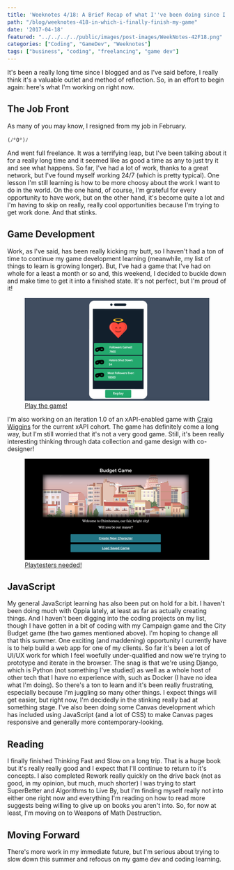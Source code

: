 ```yaml
---
title: 'Weeknotes 4/18: A Brief Recap of what I''ve been doing since I blew up my life'
path: "/blog/weeknotes-418-in-which-i-finally-finish-my-game"
date: '2017-04-18'
featured: "../../../../public/images/post-images/WeekNotes-42F18.png"
categories: ["Coding", "GameDev", "Weeknotes"]
tags: ["business", "coding", "freelancing", "game dev"]
---
```


It's been a really long time since I blogged and as I've said before, I really think it's a valuable outlet and method of reflection. So, in an effort to begin again: here's what I'm working on right now.

## The Job Front

As many of you may know, I resigned from my job in February.

```
(ﾉ°O°)ﾉ
```

And went full freelance. It was a terrifying leap, but I've been talking about it for a really long time and it seemed like as good a time as any to just try it and see what happens. So far, I've had a lot of work, thanks to a great network, but I've found myself working 24/7 (which is pretty typical). One lesson I'm still learning is how to be more choosy about the work I want to do in the world. On the one hand, of course, I'm grateful for every opportunity to have work, but on the other hand, it's become quite a lot and I'm having to skip on really, really cool opportunities because I'm trying to get work done. And that stinks.

## Game Development

Work, as I've said, has been really kicking my butt, so I haven't had a ton of time to continue my game development learning (meanwhile, my list of things to learn is growing longer). But, I've had a game that I've had on whole for a least a month or so and, this weekend, I decided to buckle down and make time to get it into a finished state. It's not perfect, but I'm proud of it!
<figure>
  <a href="https://anthkris.itch.io/Campaign" target="blank">
    <img src="../../../../public/images/post-images/Screen-Shot-2017-04-16-at-3.46.47-PM.png" alt="game screenshot" />
    <figcaption>Play the game!</figcaption>
  </a>
</figure>

I'm also working on an iteration 1.0 of an xAPI-enabled game with [Craig Wiggins](https://twitter.com/oxala75) for the current xAPI cohort. The game has definitely come a long way, but I'm still worried that it's not a very good game. Still, it's been really interesting thinking through data collection and game design with co-designer!

<figure>
  <a href="http://www.knanthony.com/showcase/budget-game/BudgetStory2.html" target="blank">
    <img src="../../../../public/images/post-images/screencapture-file-Users-anthkris-Documents-City-20Budget-20Game-BudgetStory2-html-1492385379385.png" alt="game screenshot for twine game" />
    <figcaption>Playtesters needed!</figcaption>
  </a>
</figure>

## JavaScript

My general JavaScript learning has also been put on hold for a bit. I haven't been doing much with Oppia lately, at least as far as actually creating things. And I haven't been digging into the coding projects on my list, though I have gotten in a bit of coding with my Campaign game and the City Budget game (the two games mentioned above). I'm hoping to change all that this summer. One exciting (and maddening) opportunity I currently have is to help build a web app for one of my clients. So far it's been a lot of UI/UX work for which I feel woefully under-qualified and now we're trying to prototype and iterate in the browser. The snag is that we're using Django, which is Python (not something I've studied) as well as a whole host of other tech that I have no experience with, such as Docker (I have no idea what I'm doing). So there's a ton to learn and it's been really frustrating, especially because I'm juggling so many other things. I expect things will get easier, but right now, I'm decidedly in the stinking really bad at something stage. I've also been doing some Canvas development which has included using JavaScript (and a lot of CSS) to make Canvas pages responsive and generally more contemporary-looking.

## Reading

I finally finished Thinking Fast and Slow on a long trip. That is a huge book but it's really really good and I expect that I'll continue to return to it's concepts. I also completed Rework really quickly on the drive back (not as good, in my opinion, but much, much shorter) I was trying to start SuperBetter and Algorithms to Live By, but I'm finding myself really not into either one right now and everything I'm reading on how to read more suggests being willing to give up on books you aren't into. So, for now at least, I'm moving on to Weapons of Math Destruction.

## Moving Forward

There's more work in my immediate future, but I'm serious about trying to slow down this summer and refocus on my game dev and coding learning.
